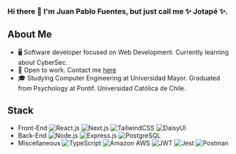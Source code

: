 ### Hi there 👋 I'm Juan Pablo Fuentes, but just call me ✨ Jotapé ✨.

<!--
**Rydozz15/Rydozz15** is a ✨ _special_ ✨ repository because its `README.md` (this file) appears on your GitHub profile.
-->
## About Me
- 🖥 Software developer focused on Web Development. Currently learning about CyberSec.
- 💼 Open to work. Contact me [here](https://www.linkedin.com/in/jotapefuentes/)
- 🎓 Studying Computer Engineering at Universidad Mayor. Graduated from Psychology at Pontif. Universidad Católica de Chile.

## Stack
- Front-End
  ![React.js][react.js-url]
  ![Next.js][next.js-url]
  ![TailwindCSS][tailwind-url]
  ![DaisyUI][daisyUI-url]
- Back-End
  ![Node.js][node.js-url]
  ![Express.js][express.js-url]
  ![PostgreSQL][postgreSQL-url]
- Miscellaneous
  ![TypeScript][typescript-url]
  ![Amazon AWS][aws-url]
  ![JWT][jwt-url]
  ![Jest][jest-url]
  ![Postman][postman-url]

<!-- MARKDOWN LINKS & IMAGES -->
<!-- https://www.markdownguide.org/basic-syntax/#reference-style-links -->
[linkedin-url]: https://www.linkedin.com/in/jotapefuentes/
[next.js-url]: https://img.shields.io/badge/next.js-000000?style=for-the-badge&logo=nextdotjs&logoColor=white
[react.js-url]: https://img.shields.io/badge/React-20232A?style=for-the-badge&logo=react&logoColor=61DAFB
[aws-url]: https://img.shields.io/badge/Amazon_AWS-FF9900?style=for-the-badge&logo=amazonaws&logoColor=white
[postgreSQL-url]: https://img.shields.io/badge/PostgreSQL-316192?style=for-the-badge&logo=postgresql&logoColor=white
[express.js-url]: https://img.shields.io/badge/Express%20js-000000?style=for-the-badge&logo=express&logoColor=white 
[node.js-url]: https://img.shields.io/badge/Node%20js-339933?style=for-the-badge&logo=nodedotjs&logoColor=white
[tailwind-url]: https://img.shields.io/badge/Tailwind_CSS-38B2AC?style=for-the-badge&logo=tailwind-css&logoColor=white
[daisyUI-url]: https://img.shields.io/badge/daisyUI-1ad1a5?style=for-the-badge&logo=daisyui&logoColor=white
[jest-url]: https://img.shields.io/badge/Jest-C21325?style=for-the-badge&logo=jest&logoColor=white
[postman-url]: https://img.shields.io/badge/Postman-FF6C37?style=for-the-badge&logo=Postman&logoColor=white
[jwt-url]: https://img.shields.io/badge/JWT-000000?style=for-the-badge&logo=JSON%20web%20tokens&logoColor=white
[typescript-url]: https://img.shields.io/badge/TypeScript-007ACC?style=for-the-badge&logo=typescript&logoColor=white


